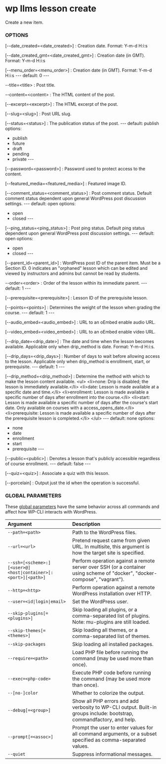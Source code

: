 # wp llms lesson create

Create a new item.

### OPTIONS

[\--date_created=&lt;date_created&gt;]
: Creation date. Format: Y-m-d H:i:s

[\--date_created_gmt=&lt;date_created_gmt&gt;]
: Creation date (in GMT). Format: Y-m-d H:i:s

[\--menu_order=&lt;menu_order&gt;]
: Creation date (in GMT). Format: Y-m-d H:i:s
\---
default: 0
\---

\--title=&lt;title&gt;
: Post title.

\--content=&lt;content&gt;
: The HTML content of the post.

[\--excerpt=&lt;excerpt&gt;]
: The HTML excerpt of the post.

[\--slug=&lt;slug&gt;]
: Post URL slug.

[\--status=&lt;status&gt;]
: The publication status of the post.
\---
default: publish
options:
  - publish
  - future
  - draft
  - pending
  - private
\---

[\--password=&lt;password&gt;]
: Password used to protect access to the content.

[\--featured_media=&lt;featured_media&gt;]
: Featured image ID.

[\--comment_status=&lt;comment_status&gt;]
: Post comment status. Default comment status dependent upon general WordPress post discussion settings.
\---
default: open
options:
  - open
  - closed
\---

[\--ping_status=&lt;ping_status&gt;]
: Post ping status. Default ping status dependent upon general WordPress post discussion settings.
\---
default: open
options:
  - open
  - closed
\---

[\--parent_id=&lt;parent_id&gt;]
: WordPress post ID of the parent item. Must be a Section ID. 0 indicates an "orphaned" lesson which can be edited and viewed by instructors and admins but cannot be read by students.

\--order=&lt;order&gt;
: Order of the lesson within its immediate parent.
\---
default: 1
\---

[\--prerequisite=&lt;prerequisite&gt;]
: Lesson ID of the prerequisite lesson.

[\--points=&lt;points&gt;]
: Determines the weight of the lesson when grading the course.
\---
default: 1
\---

[\--audio_embed=&lt;audio_embed&gt;]
: URL to an oEmbed enable audio URL.

[\--video_embed=&lt;video_embed&gt;]
: URL to an oEmbed enable video URL.

[\--drip_date=&lt;drip_date&gt;]
: The date and time when the lesson becomes available. Applicable only when drip_method is date. Format: Y-m-d H:i:s.

[\--drip_days=&lt;drip_days&gt;]
: Number of days to wait before allowing access to the lesson. Applicable only when drip_method is enrollment, start, or prerequisite.
\---
default: 1
\---

[\--drip_method=&lt;drip_method&gt;]
: Determine the method with which to make the lesson content available.
					&lt;ul&gt;
						&lt;li&gt;none: Drip is disabled; the lesson is immediately available.&lt;/li&gt;
						&lt;li&gt;date: Lesson is made available at a specific date and time.&lt;/li&gt;
						&lt;li&gt;enrollment: Lesson is made available a specific number of days after enrollment into the course.&lt;/li&gt;
						&lt;li&gt;start: Lesson is made available a specific number of days after the course's start date. Only available on courses with a access_opens_date.&lt;/li&gt;
						&lt;li&gt;prerequisite: Lesson is made available a specific number of days after the prerequisite lesson is completed.&lt;/li&gt;
					&lt;/ul&gt;
\---
default: none
options:
  - none
  - date
  - enrollment
  - start
  - prerequisite
\---

[\--public=&lt;public&gt;]
: Denotes a lesson that's publicly accessible regardless of course enrollment.
\---
default: false
\---

[\--quiz=&lt;quiz&gt;]
: Associate a quiz with this lesson.

[\--porcelain]
: Output just the id when the operation is successful.

### GLOBAL PARAMETERS

These [global parameters](https://make.wordpress.org/cli/handbook/config/) have the same behavior across all commands and affect how WP-CLI interacts with WordPress.

| **Argument**    | **Description**              |
|:----------------|:-----------------------------|
| `--path=<path>` | Path to the WordPress files. |
| `--url=<url>` | Pretend request came from given URL. In multisite, this argument is how the target site is specified. |
| `--ssh=[<scheme>:][<user>@]<host\|container>[:<port>][<path>]` | Perform operation against a remote server over SSH (or a container using scheme of "docker", "docker-compose", "vagrant"). |
| `--http=<http>` | Perform operation against a remote WordPress installation over HTTP. |
| `--user=<id\|login\|email>` | Set the WordPress user. |
| `--skip-plugins[=<plugins>]` | Skip loading all plugins, or a comma-separated list of plugins. Note: mu-plugins are still loaded. |
| `--skip-themes[=<themes>]` | Skip loading all themes, or a comma-separated list of themes. |
| `--skip-packages` | Skip loading all installed packages. |
| `--require=<path>` | Load PHP file before running the command (may be used more than once). |
| `--exec=<php-code>` | Execute PHP code before running the command (may be used more than once). |
| `--[no-]color` | Whether to colorize the output. |
| `--debug[=<group>]` | Show all PHP errors and add verbosity to WP-CLI output. Built-in groups include: bootstrap, commandfactory, and help. |
| `--prompt[=<assoc>]` | Prompt the user to enter values for all command arguments, or a subset specified as comma-separated values. |
| `--quiet` | Suppress informational messages. |
